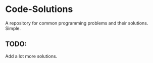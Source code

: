 # Code-Solutions
A repository for common programming problems and their solutions. Simple.

## TODO:
Add a lot more solutions.
